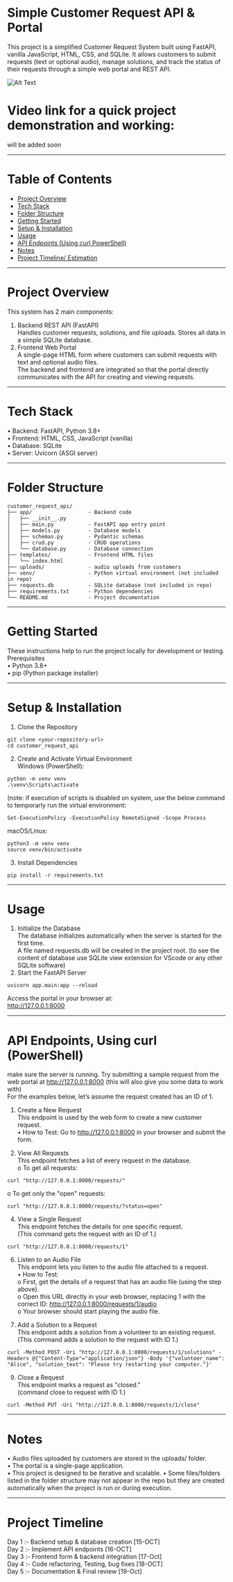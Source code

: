 # Simple Customer Request API & Portal
This project is a simplified Customer Request System built using FastAPI, vanilla JavaScript, HTML, CSS, and SQLite. It allows customers to submit requests (text or optional audio), manage solutions, and track the status of their requests through a simple web portal and REST API.  

![Alt Text](https://github.com/Yathivarun/Python-AIML-Projects/blob/main/images/simple_form.png)  

# Video link for a quick project demonstration and working:  
will be added soon
________________________________________
# Table of Contents
- [Project Overview](#project-overview)
- [Tech Stack](#tech-stack)
- [Folder Structure](#folder-structure)
- [Getting Started](#getting-started)
- [Setup & Installation](#setup--installation)
- [Usage](#usage)
- [API Endpoints (Using curl PowerShell)](#api-endpoints-using-curl-powershell)
- [Notes](#notes)
- [Project Timeline/ Estimation](#project-timeline)
________________________________________  
# Project Overview  
This system has 2 main components:  
1.	Backend REST API (FastAPI)  
Handles customer requests, solutions, and file uploads. Stores all data in a simple SQLite database.  
2.	Frontend Web Portal  
A single-page HTML form where customers can submit requests with text and optional audio files.  
The backend and frontend are integrated so that the portal directly communicates with the API for creating and viewing requests.  
________________________________________  
# Tech Stack  
•	Backend: FastAPI, Python 3.8+  
•	Frontend: HTML, CSS, JavaScript (vanilla)  
•	Database: SQLite  
•	Server: Uvicorn (ASGI server)  
________________________________________  
# Folder Structure  
```
customer_request_api/  
├── app/                  - Backend code  
│   ├── __init__.py  
│   ├── main.py           - FastAPI app entry point  
│   ├── models.py         - Database models  
│   ├── schemas.py        - Pydantic schemas  
│   ├── crud.py           - CRUD operations  
│   └── database.py       - Database connection  
├── templates/            - Frontend HTML files  
│   └── index.html  
├── uploads/              - audio uploads from customers  
├── venv/                 - Python virtual environment (not included in repo)  
├── requests.db           - SQLite database (not included in repo)   
├── requirements.txt      - Python dependencies  
└── README.md             - Project documentation
```
________________________________________  
# Getting Started  
These instructions help to run the project locally for development or testing.  
Prerequisites  
•	Python 3.8+  
•	pip (Python package installer)  
________________________________________  
# Setup & Installation  
1. Clone the Repository
```
git clone <your-repository-url>  
cd customer_request_api
```
2. Create and Activate Virtual Environment  
Windows (PowerShell):
``` 
python -m venv venv  
.\venv\Scripts\activate
```
  (note: if execution of scripts is disabled on system, use the below command to temporarly run the virtual environment:  
```
Set-ExecutionPolicy -ExecutionPolicy RemoteSigned -Scope Process 
```
  macOS/Linux: 
```
python3 -m venv venv  
source venv/bin/activate
```
3. Install Dependencies
```
pip install -r requirements.txt
``` 
________________________________________  
# Usage  
1. Initialize the Database  
The database initializes automatically when the server is started for the first time.  
A file named requests.db will be created in the project root. (to see the content of database use SQLite view extension for VScode or any other SQLite software)  
2. Start the FastAPI Server
```
uvicorn app.main:app --reload
```
Access the portal in your browser at:  
http://127.0.0.1:8000
________________________________________  
# API Endpoints, Using curl (PowerShell)  
make sure the server is running. Try submitting a sample request from the web portal at http://127.0.0.1:8000 (this will also give you some data to work with)  
For the examples below, let’s assume the request created has an ID of 1.  

1. Create a New Request  
This endpoint is used by the web form to create a new customer request.  
•	How to Test: Go to http://127.0.0.1:8000 in your browser and submit the form.

2. View All Requests  
This endpoint fetches a list of every request in the database.  
o	To get all requests:
```  
curl "http://127.0.0.1:8000/requests/"
```
  o	To get only the "open" requests:  
```
curl "http://127.0.0.1:8000/requests/?status=open"
```

4. View a Single Request  
This endpoint fetches the details for one specific request.  
(This command gets the request with an ID of 1.)
```
curl "http://127.0.0.1:8000/requests/1"
```

6. Listen to an Audio File  
This endpoint lets you listen to the audio file attached to a request.  
•	How to Test:  
  o	First, get the details of a request that has an audio file (using the step above).  
  o	Open this URL directly in your web browser, replacing 1 with the correct ID: http://127.0.0.1:8000/requests/1/audio  
  o	Your browser should start playing the audio file.

7. Add a Solution to a Request  
This endpoint adds a solution from a volunteer to an existing request.   
(This command adds a solution to the request with ID 1.)
```
curl -Method POST -Uri "http://127.0.0.1:8000/requests/1/solutions" -Headers @{"Content-Type"="application/json"} -Body '{"volunteer_name": "Alice", "solution_text": "Please try restarting your computer."}'

```
  
9. Close a Request  
This endpoint marks a request as "closed."  
(command close to request with ID 1.)
```
curl -Method PUT -Uri "http://127.0.0.1:8000/requests/1/close"
```

________________________________________  
# Notes  
•	Audio files uploaded by customers are stored in the uploads/ folder.  
•	The portal is a single-page application.  
•	This project is designed to be iterative and scalable.
• Some files/folders listed in the folder structure may not appear in the repo but they are created automatically when the project is run or during execution.  
________________________________________  
# Project Timeline 
Day 1     :- Backend setup & database creation [15-OCT]  
Day 2     :- Implement API endpoints [16-OCT]  
Day 3     :- Frontend form & backend integration [17-Oct]  
Day 4     :- Code refactoring, Testing, bug fixes [18-OCT]  
Day 5     :- Documentation & Final review [19-Oct]
